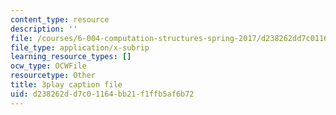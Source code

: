 ```yaml
---
content_type: resource
description: ''
file: /courses/6-004-computation-structures-spring-2017/d238262dd7c01164bb21f1ffb5af6b72_FkFYxaWhn8g.srt
file_type: application/x-subrip
learning_resource_types: []
ocw_type: OCWFile
resourcetype: Other
title: 3play caption file
uid: d238262d-d7c0-1164-bb21-f1ffb5af6b72
---
```

